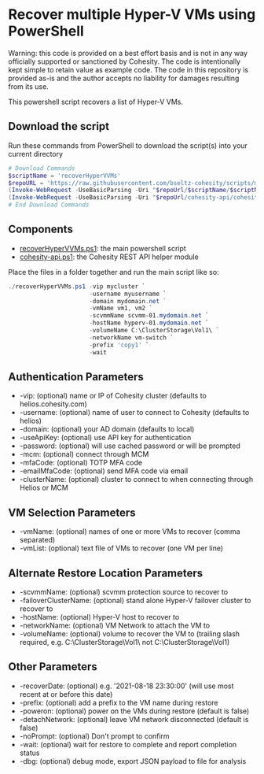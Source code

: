 # Recover multiple Hyper-V VMs using PowerShell

Warning: this code is provided on a best effort basis and is not in any way officially supported or sanctioned by Cohesity. The code is intentionally kept simple to retain value as example code. The code in this repository is provided as-is and the author accepts no liability for damages resulting from its use.

This powershell script recovers a list of Hyper-V VMs.

## Download the script

Run these commands from PowerShell to download the script(s) into your current directory

```powershell
# Download Commands
$scriptName = 'recoverHyperVVMs'
$repoURL = 'https://raw.githubusercontent.com/bseltz-cohesity/scripts/master/powershell'
(Invoke-WebRequest -UseBasicParsing -Uri "$repoUrl/$scriptName/$scriptName.ps1").content | Out-File "$scriptName.ps1"; (Get-Content "$scriptName.ps1") | Set-Content "$scriptName.ps1"
(Invoke-WebRequest -UseBasicParsing -Uri "$repoUrl/cohesity-api/cohesity-api.ps1").content | Out-File cohesity-api.ps1; (Get-Content cohesity-api.ps1) | Set-Content cohesity-api.ps1
# End Download Commands
```

## Components

* [recoverHyperVVMs.ps1](https://raw.githubusercontent.com/bseltz-cohesity/scripts/master/powershell/recoverHyperVVMs/recoverHyperVVMs.ps1): the main powershell script
* [cohesity-api.ps1](https://raw.githubusercontent.com/bseltz-cohesity/scripts/master/powershell/cohesity-api/cohesity-api.ps1): the Cohesity REST API helper module

Place the files in a folder together and run the main script like so:

```powershell
./recoverHyperVVMs.ps1 -vip mycluster `
                       -username myusername `
                       -domain mydomain.net ` 
                       -vmName vm1, vm2 `
                       -scvmmName scvmm-01.mydomain.net `
                       -hostName hyperv-01.mydomain.net `
                       -volumeName C:\ClusterStorage\Vol1\ `
                       -networkName vm-switch `
                       -prefix 'copy1' `
                       -wait
```

## Authentication Parameters

* -vip: (optional) name or IP of Cohesity cluster (defaults to helios.cohesity.com)
* -username: (optional) name of user to connect to Cohesity (defaults to helios)
* -domain: (optional) your AD domain (defaults to local)
* -useApiKey: (optional) use API key for authentication
* -password: (optional) will use cached password or will be prompted
* -mcm: (optional) connect through MCM
* -mfaCode: (optional) TOTP MFA code
* -emailMfaCode: (optional) send MFA code via email
* -clusterName: (optional) cluster to connect to when connecting through Helios or MCM

## VM Selection Parameters

* -vmName: (optional) names of one or more VMs to recover (comma separated)
* -vmList: (optional) text file of VMs to recover (one VM per line)

## Alternate Restore Location Parameters

* -scvmmName: (optional) scvmm protection source to recover to
* -failoverClusterName: (optional) stand alone Hyper-V failover cluster to recover to
* -hostName: (optional) Hyper-V host to recover to
* -networkName: (optional) VM Network to attach the VM to
* -volumeName: (optional) volume to recover the VM to (trailing slash required, e.g. C:\ClusterStorage\Vol1\ not C:\ClusterStorage\Vol1)

## Other Parameters

* -recoverDate: (optional) e.g. '2021-08-18 23:30:00' (will use most recent at or before this date)
* -prefix: (optional) add a prefix to the VM name during restore
* -poweron: (optional) power on the VMs during restore (default is false)
* -detachNetwork: (optional) leave VM network disconnected (default is false)
* -noPrompt: (optional) Don't prompt to confirm
* -wait: (optional) wait for restore to complete and report completion status
* -dbg: (optional) debug mode, export JSON payload to file for analysis
